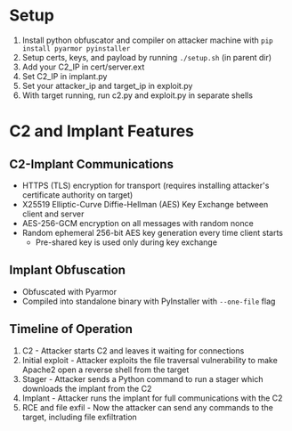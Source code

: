 # Setup

1. Install python obfuscator and compiler on attacker machine with `pip install pyarmor pyinstaller`
2. Setup certs, keys, and payload by running `./setup.sh` (in parent dir)
3. Add your C2_IP in cert/server.ext
4. Set C2_IP in implant.py
5. Set your attacker_ip and target_ip in exploit.py
6. With target running, run c2.py and exploit.py in separate shells

# C2 and Implant Features

## C2-Implant Communications

-   HTTPS (TLS) encryption for transport (requires installing attacker's certificate authority on target)
-   X25519 Elliptic-Curve Diffie-Hellman (AES) Key Exchange between client and server
-   AES-256-GCM encryption on all messages with random nonce
-   Random ephemeral 256-bit AES key generation every time client starts
    -   Pre-shared key is used only during key exchange

## Implant Obfuscation

-   Obfuscated with Pyarmor
-   Compiled into standalone binary with PyInstaller with `--one-file` flag

## Timeline of Operation

1. C2 - Attacker starts C2 and leaves it waiting for connections
2. Initial exploit - Attacker exploits the file traversal vulnerability to make Apache2 open a reverse shell from the target
3. Stager - Attacker sends a Python command to run a stager which downloads the implant from the C2
4. Implant - Attacker runs the implant for full communications with the C2
5. RCE and file exfil - Now the attacker can send any commands to the target, including file exfiltration
